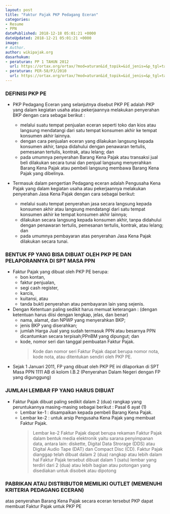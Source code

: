 ```yaml
---
layout: post
title: "Faktur Pajak PKP Pedagang Eceran"
categories: 
- Resume
- PPN
datePublished: 2018-12-18 05:01:21 +0000
dateUpdated: 2018-12-21 05:01:21 +0000
image: 
# Author.
author: wikipajak.org
dasarhukum:
- peraturan: PP 1 TAHUN 2012
  url: https://ortax.org/ortax/?mod=aturan&id_topik=&id_jenis=&p_tgl=tahun&tahun=2012&nomor=1&q=&q_do=macth&hlm=1&page=show&id=14921
- peraturan: PER-58/PJ/2010
  url: https://ortax.org/ortax/?mod=aturan&id_topik=&id_jenis=&p_tgl=tahun&tahun=2010&nomor=58&q=&q_do=macth&hlm=1&page=show&id=14489
---
```

### DEFINISI PKP PE
+ PKP Pedagang Eceran yang selanjutnya disebut PKP PE adalah PKP yang dalam kegiatan usaha atau pekerjaannya melakukan penyerahan BKP dengan cara sebagai berikut : 
  - melalui suatu tempat penjualan eceran seperti toko dan kios atau langsung mendatangi dari satu tempat konsumen akhir ke tempat konsumen akhir lainnya.
  - dengan cara penjualan eceran yang dilakukan langsung kepada konsumen akhir, tanpa didahului dengan penawaran tertulis, pemesanan tertulis, kontrak, atau lelang; dan
  - pada umumnya penyerahan Barang Kena Pajak atau transaksi jual beli dilakukan secara tunai dan penjual langsung menyerahkan Barang Kena Pajak atau pembeli langsung membawa Barang Kena Pajak yang dibelinya.

+ Termasuk dalam pengertian Pedagang eceran adalah Pengusaha Kena Pajak yang dalam kegiatan usaha atau pekerjaannya melakukan penyerahan Jasa Kena Pajak dengan cara sebagai berikut: 
  - melalui suatu tempat penyerahan jasa secara langsung kepada konsumen akhir atau langsung mendatangi dari satu tempat konsumen akhir ke tempat konsumen akhir lainnya;
  - dilakukan secara langsung kepada konsumen akhir, tanpa didahului dengan penawaran tertulis, pemesanan tertulis, kontrak, atau lelang; dan
  - pada umumnya pembayaran atas penyerahan Jasa Kena Pajak dilakukan secara tunai.
 

 

### BENTUK FP YANG BISA DIBUAT OLEH PKP PE DAN PELAPORANNYA DI SPT MASA PPN
+ Faktur Pajak yang dibuat oleh PKP PE berupa:
  - bon kontan,
  - faktur penjualan,
  - segi cash register,
  - karcis, 
  - kuitansi, atau
  - tanda bukti penyerahan atau pembayaran lain yang sejenis.
+ Dengan Ketentuan paling sedikit harus memuat keterangan : (dengan ketentuan harus diisi dengan lengkap, jelas, dan benar)
  - nama, alamat, dan NPWP yang menyerahkan BKP;
  - jenis BKP yang diserahkan;
  - jumlah Harga Jual yang sudah termasuk PPN atau besarnya PPN dicantumkan secara terpisah;PPnBM yang dipungut; dan
  - kode, nomor seri dan tanggal pembuatan Faktur Pajak.
    > Kode dan nomor seri Faktur Pajak dapat berupa nomor nota, kode nota, atau ditentukan sendiri oleh PKP PE.
+ Sejak 1 Januari 2011, FP yang dibuat oleh PKP PE ini dilaporkan di SPT Masa PPN 1111 AB di kolom I.B.2 (Penyerahan Dalam Negeri dengan FP yang digunggung)
 

### JUMLAH LEMBAR FP YANG HARUS DIBUAT
+ Faktur Pajak dibuat paling sedikit dalam 2 (dua) rangkap yang peruntukannya masing-masing sebagai berikut : Pasal 6 ayat (1) 
  - Lembar ke-1 : disampaikan kepada pembeli Barang Kena Pajak.
  - Lembar ke-2 : untuk arsip Pengusaha Kena Pajak yang membuat Faktur Pajak.
    > Lembar ke-2 Faktur Pajak dapat berupa rekaman Faktur Pajak dalam bentuk media elektronik yaitu sarana penyimpanan data, antara lain: diskette, Digital Data Strorage (DDS) atau Digital Audio Tape (DAT) dan Compact Disc (CD).
 Faktur Pajak dianggap telah dibuat dalam 2 (dua) rangkap atau lebih dalam hal Faktur Pajak tersebut dibuat dalam 1 (satu) lembar yang terdiri dari 2 (dua) atau lebih bagian atau potongan yang disediakan untuk disobek atau dipotong
 

### PABRIKAN ATAU DISTRIBUTOR  MEMILIKI OUTLET (MEMENUHI KRITERIA PEDAGANG ECERAN)
atas penyerahan Barang Kena Pajak secara eceran tersebut PKP dapat membuat Faktur Pajak untuk PKP PE 